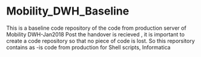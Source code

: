 # Mobility_DWH_Baseline
This is a baseline code repository of the code from production server of Mobility DWH-Jan2018
Post the handover is recieved , it is important to create a code repository so that no piece of code is lost. 
So this reporsitory contains as -is code from production for Shell scripts, Informatica 
